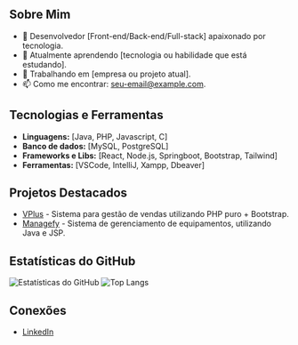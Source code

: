 ## Sobre Mim
- 🚀 Desenvolvedor [Front-end/Back-end/Full-stack] apaixonado por tecnologia.
- 🌱 Atualmente aprendendo [tecnologia ou habilidade que está estudando].
- 💼 Trabalhando em [empresa ou projeto atual].
- 📫 Como me encontrar: [seu-email@example.com](mailto:seu-email@example.com).

## Tecnologias e Ferramentas
- **Linguagens:** [Java, PHP, Javascript, C]
- **Banco de dados:** [MySQL, PostgreSQL]
- **Frameworks e Libs:** [React, Node.js, Springboot, Bootstrap, Tailwind]
- **Ferramentas:** [VSCode, IntelliJ, Xampp, Dbeaver]

## Projetos Destacados
- [VPlus](https://github.com/alyssongab/vendaplus) - Sistema para gestão de vendas utilizando PHP puro + Bootstrap.
- [Managefy](https://github.com/alyssongab/managefy) - Sistema de gerenciamento de equipamentos, utilizando Java e JSP.

## Estatísticas do GitHub
![Estatísticas do GitHub](https://github-readme-stats.vercel.app/api?username=alyssongab&show_icons=true&theme=dark)
![Top Langs](https://github-readme-stats.vercel.app/api/top-langs/?username=alyssongab&layout=compact&langs_count=8&theme=dark)

## Conexões
- [LinkedIn](linkedin.com/in/alyssongab)



